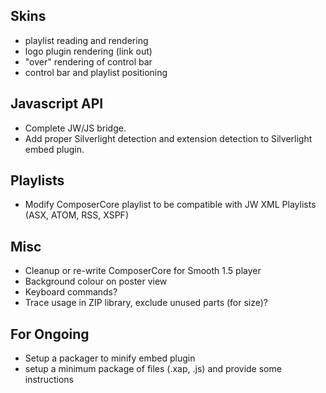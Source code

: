 Skins
-----
* playlist reading and rendering
* logo plugin rendering (link out)
* "over" rendering of control bar
* control bar and playlist positioning

Javascript API
--------------
* Complete JW/JS bridge.
* Add proper Silverlight detection and extension detection to Silverlight embed plugin.

Playlists
---------
* Modify ComposerCore playlist to be compatible with JW XML Playlists (ASX, ATOM, RSS, XSPF)

Misc
----
* Cleanup or re-write ComposerCore for Smooth 1.5 player
* Background colour on poster view
* Keyboard commands?
* Trace usage in ZIP library, exclude unused parts (for size)?


For Ongoing
-----------
* Setup a packager to minify embed plugin
* setup a minimum package of files (.xap, .js) and provide some instructions
